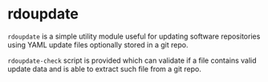 # rdoupdate

`rdoupdate` is a simple utility module useful for updating software
repositories using YAML update files optionally stored in a git repo.

`rdoupdate-check` script is provided which can validate if a file contains
valid update data and is able to extract such file from a git repo.

